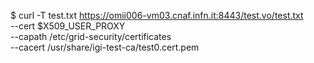$ curl -T test.txt https://omii006-vm03.cnaf.infn.it:8443/test.vo/test.txt \
    --cert $X509_USER_PROXY \
    --capath /etc/grid-security/certificates \
    --cacert /usr/share/igi-test-ca/test0.cert.pem